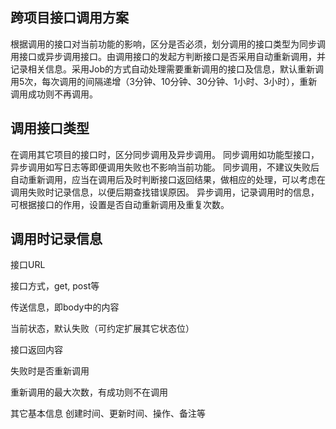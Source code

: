 ## 跨项目接口调用方案
   根据调用的接口对当前功能的影响，区分是否必须，划分调用的接口类型为同步调用接口或异步调用接口。由调用接口的发起方判断接口是否采用自动重新调用，并记录相关信息。采用Job的方式自动处理需要重新调用的接口及信息，默认重新调用5次，每次调用的间隔递增（3分钟、10分钟、30分钟、1小时、3小时），重新调用成功则不再调用。

## 调用接口类型
   在调用其它项目的接口时，区分同步调用及异步调用。 同步调用如功能型接口，异步调用如写日志等即便调用失败也不影响当前功能。
   同步调用，不建议失败后自动重新调用，应当在调用后及时判断接口返回结果，做相应的处理，可以考虑在调用失败时记录信息，以便后期查找错误原因。
   异步调用，记录调用时的信息，可根据接口的作用，设置是否自动重新调用及重复次数。

## 调用时记录信息
   
  接口URL
  
  接口方式，get, post等
  
  传送信息，即body中的内容
  
  当前状态，默认失败（可约定扩展其它状态位）
  
  接口返回内容
  
  失败时是否重新调用
  
  重新调用的最大次数，有成功则不在调用
  
  其它基本信息 创建时间、更新时间、操作、备注等
